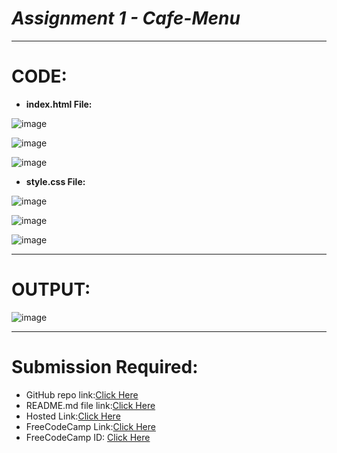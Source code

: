 # *Assignment 1 - Cafe-Menu*
---
# CODE:
- **index.html File:**

![image](https://github.com/Abhishek-Sharma-007/Geekster_Assignments/assets/84591804/b4a3ea20-9a6f-40f1-a9df-f97822a568ea)

![image](https://github.com/Abhishek-Sharma-007/Geekster_Assignments/assets/84591804/fd4b3c19-0bbf-4bbb-a33c-5794a228e757)

![image](https://github.com/Abhishek-Sharma-007/Geekster_Assignments/assets/84591804/66f4d556-295e-40e8-8bb8-36b5d725b8e6)

- **style.css File:**

![image](https://github.com/Abhishek-Sharma-007/Geekster_Assignments/assets/84591804/73b59069-78d4-4478-a4a6-3aeccedf6218)

![image](https://github.com/Abhishek-Sharma-007/Geekster_Assignments/assets/84591804/e54ee6ed-0ca2-4865-b7af-d222d910d0f0)

![image](https://github.com/Abhishek-Sharma-007/Geekster_Assignments/assets/84591804/0f42540d-48da-4cad-a8c0-004ad1d14d05)

---
# OUTPUT:

![image](https://github.com/Abhishek-Sharma-007/Geekster_Assignments/assets/84591804/b8491348-e36f-4cb6-989b-5d70ad021eb3)

---
#  Submission Required:
- GitHub repo link:[Click Here](https://github.com/Abhishek-Sharma-007/Geekster_Assignments/tree/master/23_Assignment_1-Cafe-Menu)
- README.md file link:[Click Here]()
- Hosted Link:[Click Here](https://abhishek-sharma-007.github.io/Geekster_Assignments/23_Assignment_1-Cafe-Menu/index.html)
- FreeCodeCamp Link:[Click Here](https://www.freecodecamp.org/learn/2022/responsive-web-design/learn-basic-css-by-building-a-cafe-menu/step-91)
- FreeCodeCamp ID: [Click Here](https://www.freecodecamp.org/fcceca455eb-e857-4244-9961-2207e377455d)

